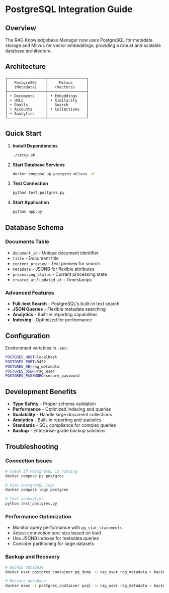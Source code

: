 # PostgreSQL Integration Guide

## Overview

The RAG Knowledgebase Manager now uses PostgreSQL for metadata storage and Milvus for vector embeddings, providing a robust and scalable database architecture.

## Architecture

```
┌─────────────────┬─────────────────┐
│   PostgreSQL    │     Milvus      │
│   (Metadata)    │   (Vectors)     │
├─────────────────┼─────────────────┤
│ • Documents     │ • Embeddings    │
│ • URLs          │ • Similarity    │
│ • Emails        │   Search        │
│ • Accounts      │ • Collections   │
│ • Analytics     │                 │
└─────────────────┴─────────────────┘
```

## Quick Start

1. **Install Dependencies**
   ```bash
   ./setup.sh
   ```

2. **Start Database Services**
   ```bash
   docker compose up postgres milvus -d
   ```

3. **Test Connection**
   ```bash
   python test_postgres.py
   ```

4. **Start Application**
   ```bash
   python app.py
   ```

## Database Schema

### Documents Table
- `document_id` - Unique document identifier
- `title` - Document title
- `content_preview` - Text preview for search
- `metadata` - JSONB for flexible attributes
- `processing_status` - Current processing state
- `created_at` / `updated_at` - Timestamps

### Advanced Features
- **Full-text Search** - PostgreSQL's built-in text search
- **JSON Queries** - Flexible metadata searching
- **Analytics** - Built-in reporting capabilities
- **Indexing** - Optimized for performance

## Configuration

Environment variables in `.env`:
```bash
POSTGRES_HOST=localhost
POSTGRES_PORT=5432
POSTGRES_DB=rag_metadata
POSTGRES_USER=rag_user
POSTGRES_PASSWORD=secure_password
```

## Development Benefits

- **Type Safety** - Proper schema validation
- **Performance** - Optimized indexing and queries
- **Scalability** - Handle large document collections
- **Analytics** - Built-in reporting and statistics
- **Standards** - SQL compliance for complex queries
- **Backup** - Enterprise-grade backup solutions

## Troubleshooting

### Connection Issues
```bash
# Check if PostgreSQL is running
docker compose ps postgres

# View PostgreSQL logs
docker compose logs postgres

# Test connection
python test_postgres.py
```

### Performance Optimization
- Monitor query performance with `pg_stat_statements`
- Adjust connection pool size based on load
- Use JSONB indexes for metadata queries
- Consider partitioning for large datasets

### Backup and Recovery
```bash
# Backup database
docker exec postgres_container pg_dump -U rag_user rag_metadata > backup.sql

# Restore database
docker exec -i postgres_container psql -U rag_user rag_metadata < backup.sql
```
